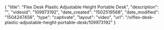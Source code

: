 {
    "title": "Flex Desk Plastic Adjustable Height Portable Desk",
    "description": "",
    "videoid": "109973192",
    "date_created": "1502519568",
    "date_modified": "1504247456",
    "type": "captivate",
    "layout": "video",
    "url": "\/v\/flex-desk-plastic-adjustable-height-portable-desk\/109973192"
}